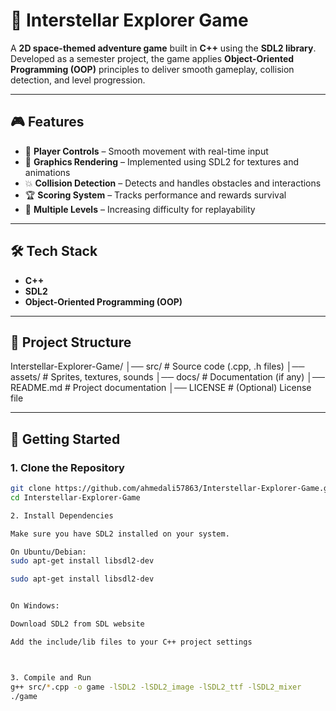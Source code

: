 # 🌌 Interstellar Explorer Game  

A **2D space-themed adventure game** built in **C++** using the **SDL2 library**. Developed as a semester project, the game applies **Object-Oriented Programming (OOP)** principles to deliver smooth gameplay, collision detection, and level progression.  

---

## 🎮 Features  
- 🚀 **Player Controls** – Smooth movement with real-time input  
- 🌌 **Graphics Rendering** – Implemented using SDL2 for textures and animations  
- 💥 **Collision Detection** – Detects and handles obstacles and interactions  
- 🏆 **Scoring System** – Tracks performance and rewards survival  
- 🎯 **Multiple Levels** – Increasing difficulty for replayability  

---

## 🛠️ Tech Stack  
- **C++**  
- **SDL2**  
- **Object-Oriented Programming (OOP)**  

---

## 📂 Project Structure  
Interstellar-Explorer-Game/
│── src/ # Source code (.cpp, .h files)
│── assets/ # Sprites, textures, sounds
│── docs/ # Documentation (if any)
│── README.md # Project documentation
│── LICENSE # (Optional) License file



---

## 🚀 Getting Started  

### 1. Clone the Repository  
```bash
git clone https://github.com/ahmedali57863/Interstellar-Explorer-Game.git
cd Interstellar-Explorer-Game

2. Install Dependencies

Make sure you have SDL2 installed on your system.

On Ubuntu/Debian:
sudo apt-get install libsdl2-dev

sudo apt-get install libsdl2-dev


On Windows:

Download SDL2 from SDL website

Add the include/lib files to your C++ project settings



3. Compile and Run
g++ src/*.cpp -o game -lSDL2 -lSDL2_image -lSDL2_ttf -lSDL2_mixer
./game
